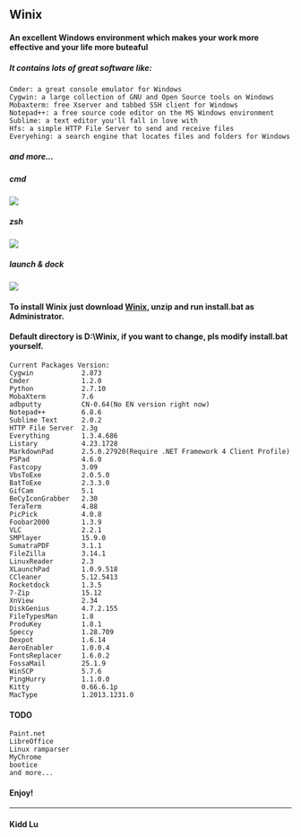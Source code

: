 Winix
----------

#### An excellent Windows environment which makes your work more effective and your life more buteaful

##### It contains lots of great software like: 
	Cmder: a great console emulator for Windows
	Cygwin: a large collection of GNU and Open Source tools on Windows
	Mobaxterm: free Xserver and tabbed SSH client for Windows
	Notepad++: a free source code editor on the MS Windows environment
	Sublime: a text editor you'll fall in love with
	Hfs: a simple HTTP File Server to send and receive files
	Everyehing: a search engine that locates files and folders for Windows

##### and more...

##### cmd
![](https://raw.githubusercontent.com/kiddlu/Winix/master/snapshot/img1.png)

##### zsh
![](https://raw.githubusercontent.com/kiddlu/Winix/master/snapshot/img2.png)

##### launch & dock
![](https://raw.githubusercontent.com/kiddlu/Winix/master/snapshot/img3.png)

#### To install Winix just download [Winix](http://pan.baidu.com/s/1dDI3SXF), unzip and run install.bat as Administrator.

#### Default directory is D:\Winix, if you want to change, pls modify install.bat yourself.

	Current Packages Version:
	Cygwin            2.873
	Cmder             1.2.0
	Python            2.7.10
	MobaXterm         7.6
	adbputty          CN-0.64(No EN version right now)
	Notepad++         6.8.6
	Sublime Text      2.0.2
	HTTP File Server  2.3g
	Everything        1.3.4.686
	Listary           4.23.1728
	MarkdownPad       2.5.0.27920(Require .NET Framework 4 Client Profile)
	PSPad             4.6.0
	Fastcopy          3.09
	VbsToExe          2.0.5.0
	BatToExe          2.3.3.0
	GifCam            5.1
	BeCyIconGrabber   2.30
	TeraTerm          4.88 
	PicPick           4.0.8
	Foobar2000        1.3.9
	VLC               2.2.1
	SMPlayer          15.9.0
	SumatraPDF        3.1.1
	FileZilla         3.14.1
	LinuxReader       2.3
	XLaunchPad        1.0.9.518
	CCleaner          5.12.5413
	Rocketdock        1.3.5
	7-Zip             15.12
	XnView            2.34
	DiskGenius        4.7.2.155
	FileTypesMan      1.8
	ProduKey          1.8.1
	Speccy            1.28.709
	Dexpot            1.6.14
	AeroEnabler       1.0.0.4
	FontsReplacer     1.6.0.2
	FossaMail         25.1.9
	WinSCP            5.7.6
	PingHurry         1.1.0.0
	Kitty             0.66.6.1p
	MacType           1.2013.1231.0

#### TODO
	Paint.net
	LibreOffice
	Linux ramparser
	MyChrome
	bootice
	and more...

#### Enjoy!

----------

#### Kidd Lu
